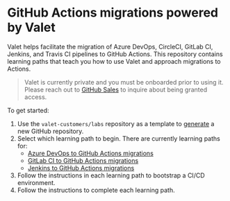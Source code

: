 # GitHub Actions migrations powered by Valet

Valet helps facilitate the migration of Azure DevOps, CircleCI, GitLab CI, Jenkins, and Travis CI pipelines to GitHub Actions. This repository contains learning paths that teach you how to use Valet and approach migrations to Actions.

> Valet is currently private and you must be onboarded prior to using it. Please reach out to [GitHub Sales](https://github.com/enterprise/contact) to inquire about being granted access.

To get started:

1. Use the `valet-customers/labs` repository as a template to [generate](https://github.com/valet-customers/labs/generate) a new GitHub repository.
2. Select which learning path to begin. There are currently learning paths for:
   - [Azure DevOps to GitHub Actions migrations](/azure_devops/readme.md)
   - [GitLab CI to GitHub Actions migrations](/gitlab/readme.md)
   - [Jenkins to GitHub Actions migrations](/jenkins/readme.md)
3. Follow the instructions in each learning path to bootstrap a CI/CD environment.
4. Follow the instructions to complete each learning path.
